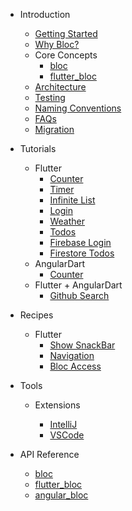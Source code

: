 - Introduction

  - [Getting Started](gettingstarted.md)
  - [Why Bloc?](whybloc.md)
  - Core Concepts
    - [bloc](coreconcepts.md)
    - [flutter_bloc](flutterbloccoreconcepts.md)
  - [Architecture](architecture.md)
  - [Testing](testing.md)
  - [Naming Conventions](blocnamingconventions.md)
  - [FAQs](faqs.md)
  - [Migration](migration.md)

- Tutorials

  - Flutter
    - [Counter](fluttercountertutorial.md)
    - [Timer](fluttertimertutorial.md)
    - [Infinite List](flutterinfinitelisttutorial.md)
    - [Login](flutterlogintutorial.md)
    - [Weather](flutterweathertutorial.md)
    - [Todos](fluttertodostutorial.md)
    - [Firebase Login](flutterfirebaselogintutorial.md)
    - [Firestore Todos](flutterfirestoretodostutorial.md)
  - AngularDart
    - [Counter](angularcountertutorial.md)
  - Flutter + AngularDart
    - [Github Search](flutterangulargithubsearch.md)

- Recipes

  - Flutter
    - [Show SnackBar](recipesfluttershowsnackbar.md)
    - [Navigation](recipesflutternavigation.md)
    - [Bloc Access](recipesflutterblocaccess.md)

- Tools

  - Extensions

    - [IntelliJ](blocintellijextension.md)
    - [VSCode](blocvscodeextension.md)

- API Reference
  - [bloc](https://pub.dev/documentation/bloc/latest/bloc/bloc-library.html)
  - [flutter_bloc](https://pub.dev/documentation/flutter_bloc/latest/flutter_bloc/flutter_bloc-library.html)
  - [angular_bloc](https://pub.dev/documentation/angular_bloc/latest/angular_dart/angular_dart-library.html)
